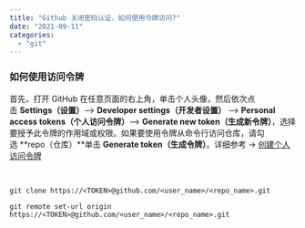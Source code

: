 ```yaml
---
title: "Github 关闭密码认证，如何使用令牌访问?"
date: "2021-09-11"
categories: 
  - "git"
---
```


### 如何使用访问令牌

首先，打开 GitHub 在任意页面的右上角，单击个人头像，然后依次点击 **Settings（设置）**\--> **Developer settings（开发者设置）** --> **Personal access tokens（个人访问令牌）**\--> **Generate new token（生成新令牌）**，选择要授予此令牌的作用域或权限。如果要使用令牌从命令行访问仓库，请勾选 **repo（仓库）**单击 **Generate token（生成令牌）**。详细参考 -> [创建个人访问令牌](https://www.moewah.com/go/aHR0cHM6Ly9kb2NzLmdpdGh1Yi5jb20vZW4vZ2l0aHViL2F1dGhlbnRpY2F0aW5nLXRvLWdpdGh1Yi9rZWVwaW5nLXlvdXItYWNjb3VudC1hbmQtZGF0YS1zZWN1cmUvY3JlYXRpbmctYS1wZXJzb25hbC1hY2Nlc3MtdG9rZW4=)

 

```
git clone https://<TOKEN>@github.com/<user_name>/<repo_name>.git

```

```
git remote set-url origin https://<TOKEN>@github.com/<user_name>/<repo_name>.git

```
